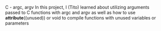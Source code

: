 C - argc, argv
In this project, I (Tito) learned about utilizing arguments passed to C functions with argc and argv as well as how to use __attribute__((unused)) or void to compile functions with unused variables or parameters
